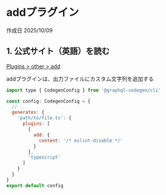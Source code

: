 # addプラグイン

作成日 2025/10/09

## 1. 公式サイト（英語）を読む

[Plugins > other > add](https://the-guild.dev/graphql/codegen/plugins/other/add)

addプラグインは、出力ファイルにカスタム文字列を追加する

```javascript
import type { CodegenConfig } from '@graphql-codegen/cli'

const config: CodegenConfig = {
  // ...
  generates: {
    'path/to/file.ts': {
      plugins: [
        {
          add: {
            content: '/* eslint-disable */'
          }
        },
        'typescript'
      ]
    }
  }
}
export default config
```
